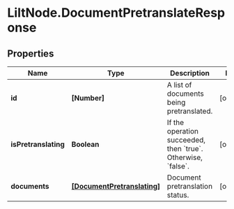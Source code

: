 # LiltNode.DocumentPretranslateResponse

## Properties

Name | Type | Description | Notes
------------ | ------------- | ------------- | -------------
**id** | **[Number]** | A list of documents being pretranslated. | [optional] 
**isPretranslating** | **Boolean** | If the operation succeeded, then &#x60;true&#x60;. Otherwise, &#x60;false&#x60;. | [optional] 
**documents** | [**[DocumentPretranslating]**](DocumentPretranslating.md) | Document pretranslation status. | [optional] 


